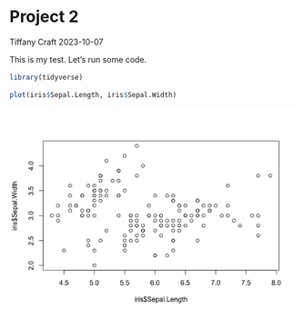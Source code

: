 Project 2
================
Tiffany Craft
2023-10-07

This is my test. Let’s run some code.

``` r
library(tidyverse)
```

``` r
plot(iris$Sepal.Length, iris$Sepal.Width)
```

![](README_files/figure-gfm/unnamed-chunk-9-1.png)<!-- -->
